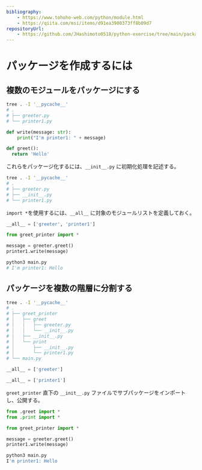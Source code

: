 ```yaml
---
bibliography: 
    - https://www.tohoho-web.com/python/module.html
    - https://qiita.com/msi/items/d91ea3900373ff8b09d7
repositoryUrl:
    - https://github.com/JHashimoto0518/python-exercise/tree/main/package
---
```


# パッケージを作成するには

## 複数のモジュールをパッケージにする

```bash
tree . -I '__pycache__'
# .
# ├── greeter.py
# └── printer1.py
```

```python:printer1.py
def write(message: str):
    print("I'm printer1: " + message)
```

```python:greeter.py
def greet():
  return 'Hello'
```

これらをパッケージ化するには、`__init__.py` に初期化処理を記述する。

```bash
tree . -I '__pycache__'
# .
# ├── greeter.py
# ├── __init__.py
# └── printer1.py
```

`import *`を使用するには、`__all__` に対象のモジュールリストを定義しておく。

```python:__init__.py
__all__ = ['greeter', 'printer1']
```

```python:main.py
from greet_printer import *

message = greeter.greet()
printer1.write(message)
```

```bash
python3 main.py 
# I'm printer1: Hello
```

## パッケージを複数の階層に分割する

```bash
tree . -I '__pycache__'
# .
# ├── greet_printer
# │   ├── greet
# │   │   ├── greeter.py
# │   │   └── __init__.py
# │   ├── __init__.py
# │   └── print
# │       ├── __init__.py
# │       └── printer1.py
# └── main.py
```

```python:greet_printer/greet/__init__.py
__all__ = ['greeter']
```

```python:greet_printer/print/__init__.py
__all__ = ['printer1']
```

`greet_printer` 直下の `__init__.py` ファイルでサブパッケージをインポートし、公開する。

```python:greet_printer/__init__.py
from .greet import *
from .print import *
```

```python:main.py
from greet_printer import *

message = greeter.greet()
printer1.write(message)
```

```bash
python3 main.py 
I'm printer1: Hello
```
